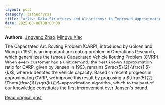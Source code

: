 ```yaml
---
layout: post
category: cstheoryrss
title: "arXiv: Data Structures and Algorithms: An Improved Approximation Algorithm for the Capacitated Arc Routing"
date: 2025-08-08T00:00:00
---
```


**Authors:** [Jingyang Zhao](https://dblp.uni-trier.de/search?q=Jingyang+Zhao), [Mingyu Xiao](https://dblp.uni-trier.de/search?q=Mingyu+Xiao)

The Capacitated Arc Routing Problem (CARP), introduced by Golden and Wong in
1981, is an important arc routing problem in Operations Research, which
generalizes the famous Capacitated Vehicle Routing Problem (CVRP). When every
customer has a unit demand, the best known approximation ratio for CARP, given
by Jansen in 1993, remains $\frac{5}{2}-\frac{1.5}{k}$, where $k$ denotes the
vehicle capacity. Based on recent progress in approximating CVRP, we improve
this result by proposing a
$(\frac{5}{2}-\Theta(\frac{1}{\sqrt{k}}))$-approximation algorithm, which to
the best of our knowledge constitutes the first improvement over Jansen's
bound.

[Read original post](http://arxiv.org/abs/2508.05471v1)
